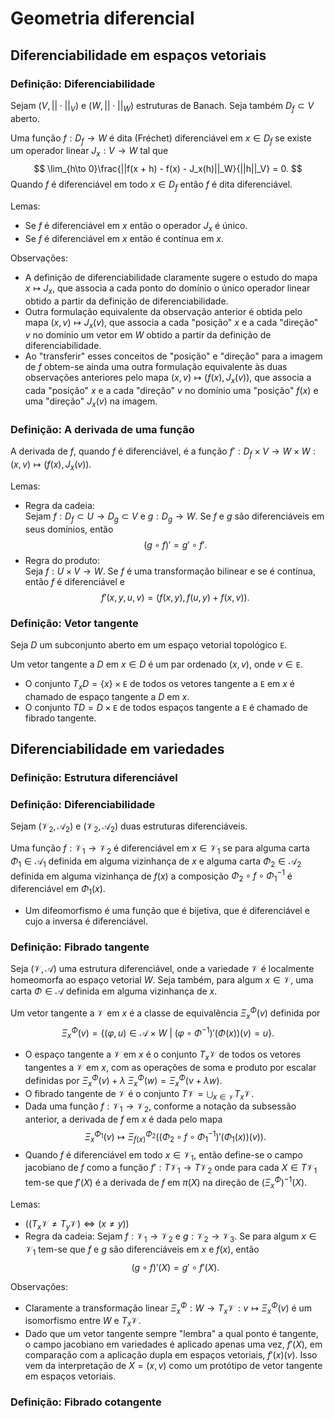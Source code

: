 # Geometria diferencial

## Diferenciabilidade em espaços vetoriais

### Definição: Diferenciabilidade

Sejam $(V, ||\cdot||_V)$ e $(W, ||\cdot||_W)$ estruturas de Banach.
Seja também $D_f\subset V$ aberto.

Uma função $f:D_f\rightarrow W$ é dita (Fréchet) diferenciável em $x\in D_f$ se
existe um operador linear $J_x:V\rightarrow W$
tal que
$$
\lim_{h\to 0}\frac{||f(x + h) - f(x) - J_x(h)||_W}{||h||_V} =  0.
$$
Quando $f$ é diferenciável em todo $x\in D_f$ então $f$ é dita diferenciável.

Lemas:

* Se $f$ é diferenciável em $x$ então o operador $J_x$ é único.
* Se $f$ é diferenciável em $x$ então é contínua em $x$.

Observações:

* A definição de diferenciabilidade claramente sugere o estudo do mapa $x\mapsto J_x$,
  que associa a cada ponto do domínio o único operador linear
  obtido a partir da definição de diferenciabilidade.
* Outra formulação equivalente da observação anterior é obtida
  pelo mapa $(x, v)\mapsto J_x(v)$,
  que associa a cada "posição" $x$ e a cada "direção" $v$ no domínio
  um vetor em $W$ obtido a partir da definição de diferenciabilidade.
* Ao "transferir" esses conceitos de "posição" e "direção" para a imagem de $f$
  obtem-se ainda uma outra formulação equivalente às duas observações anteriores
  pelo mapa $(x, v)\mapsto(f(x), J_x(v))$,
  que associa a cada "posição" $x$ e a cada "direção" $v$ no domínio
  uma "posição" $f(x)$ e uma "direção" $J_x(v)$ na imagem.

### Definição: A derivada de uma função

A derivada de $f$,
quando $f$ é diferenciável,
é a função
$f':D_f\times V\rightarrow W\times W:(x, v)\mapsto (f(x), J_x(v))$.

Lemas:
* Regra da cadeia:  
  Sejam $f:D_f\subset U\rightarrow D_g\subset V$ e $g:D_g\rightarrow W$.
  Se $f$ e $g$ são diferenciáveis em seus domínios,
  então $$(g\circ f)' = g'\circ f'.$$
* Regra do produto:  
  Seja $f: U\times V\rightarrow W$.
  Se $f$ é uma transformação bilinear e se é contínua,
  então $f$ é diferenciável
  e $$f'(x, y, u, v) = (f(x, y), f(u, y) + f(x, v)).$$

### Definição: Vetor tangente

Seja $D$ um subconjunto aberto em um espaço vetorial topológico $\mathtt E$.

Um vetor tangente a $D$ em $x\in D$ é um par ordenado
$(x, v)$, onde $v\in \mathtt E$.

* O conjunto $T_x D = \{x\}\times \mathtt E$ de todos
  os vetores tangente a $\mathtt E$ em $x$
  é chamado de espaço tangente a $D$ em $x$.
* O conjunto $T D = D\times \mathtt E$ de todos
  espaços tangente a $\mathtt E$ é chamado de fibrado tangente.


## Diferenciabilidade em variedades

### Definição: Estrutura diferenciável

### Definição: Diferenciabilidade

Sejam $(\mathcal V_2, \mathcal A_2)$ e $(\mathcal V_2, \mathcal A_2)$ duas estruturas diferenciáveis.

Uma função $f:\mathcal V_1\rightarrow\mathcal V_2$ é diferenciável em $x\in\mathcal V_1$
se para alguma carta $\Phi_1\in\mathcal A_1$ definida em alguma vizinhança de $x$ e
alguma carta $\Phi_2\in\mathcal A_2$ definida em alguma vizinhança de $f(x)$
a composição ${\Phi_2\circ f\circ\Phi_1^{-1}}$ é diferenciável em $\Phi_1(x)$.

* Um difeomorfismo é uma função que é bijetiva, que é diferenciável e cujo a inversa é diferenciável.

### Definição: Fibrado tangente

Seja $(\mathcal V, \mathcal A)$ uma estrutura diferenciável, onde a variedade $\mathcal V$
é localmente homeomorfa ao espaço vetorial $W$.
Seja também, para algum $x\in\mathcal V$, uma carta $\Phi\in\mathcal A$ definida em alguma vizinhança de $x$.

Um vetor tangente a $\mathcal V$ em $x$ é a classe de equivalência $\Xi^{\Phi}_x(v)$ definida por
$$\Xi^{\Phi}_x(v) = \left\{(\varphi, u)\in\mathcal A\times W~\vert~(\varphi\circ\Phi^{-1})'(\Phi(x))(v) = u\right\}.
$$

* O espaço tangente a $\mathcal V$ em $x$ é o conjunto $T_x\mathcal V$ de todos os vetores tangentes a $\mathcal V$ em $x$,
  com as operações de soma e produto por escalar definidas por
  ${\Xi^{\Phi}_x(v) + \lambda ~ \Xi^{\Phi}_x(w) = \Xi^{\Phi}_x(v + \lambda w)}$.
* O fibrado tangente de $\mathcal V$ é o conjunto $T\mathcal V = \bigcup_{x\in\mathcal V} T_x\mathcal V$.
* Dada uma função $f:\mathcal V_1\rightarrow\mathcal V_2$, conforme a notação da subsessão anterior,
  a derivada de $f$ em $x$ é dada
  pelo mapa $$\Xi^{\Phi_1}_x(v)\mapsto\Xi^{\Phi_2}_{f(x)}(({\Phi_2\circ f\circ\Phi_1^{-1}})'(\Phi_1(x))(v)).$$
* Quando $f$ é diferenciável em todo $x\in\mathcal V_1$, então define-se o campo jacobiano de $f$
  como a função $f':T\mathcal V_1\rightarrow T\mathcal V_2$ onde para cada $X\in T\mathcal V_1$
  tem-se que $f'(X)$ é a derivada de $f$ em $\pi(X)$ na direção de $(\Xi^{\Phi}_x)^{-1}(X)$.

Lemas:

* $((T_x\mathcal V \neq T_y\mathcal V) \Leftrightarrow (x \neq y))$
* Regra da cadeia:
  Sejam $f:\mathcal V_1\rightarrow \mathcal V_2$ e $g:\mathcal V_2\rightarrow \mathcal V_3$.
  Se para algum $x\in \mathcal V_1$ tem-se que $f$ e $g$ são
  diferenciáveis em $x$ e $f(x)$,
  então $$(g\circ f)'(X) = g'\circ f'(X).$$

Observações:

* Claramente a transformação linear $\Xi^{\Phi}_x:W\rightarrow T_x\mathcal V:v\mapsto \Xi^{\Phi}_x(v)$
  é um isomorfismo entre $W$ e $T_x\mathcal V$.
* Dado que um vetor tangente sempre "lembra" a qual ponto é tangente, o campo jacobiano em variedades
  é aplicado apenas uma vez, $f'(X)$, em comparação com a aplicação dupla em espaços vetoriais,
  $f'(x)(v)$. Isso vem da interpretação de $X = (x, v)$ como um protótipo de vetor tangente em espaços vetoriais.

### Definição: Fibrado cotangente